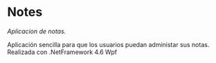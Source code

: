# Notes
*Aplicacion de notas.*

Aplicación sencilla para que los usuarios puedan administar sus notas.
Realizada con .NetFramework 4.6 Wpf

